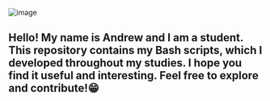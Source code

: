 ![image](https://github.com/user-attachments/assets/b9689a6d-abe7-4008-a6b9-23b2d9f9e79e)
## Hello! My name is Andrew and I am a student. This repository contains my Bash scripts, which I developed throughout my studies. I hope you find it useful and interesting. Feel free to explore and contribute!😁
